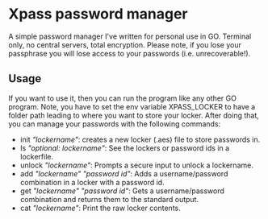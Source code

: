 # Xpass password manager
A simple password manager I've written for personal use in GO. Terminal only, no central servers, total encryption. Please note, if you lose your passphrase you will lose access to your passwords (i.e. unrecoverable!).

## Usage
If you want to use it, then you can run the program like any other GO program. Note, you have to set the env variable XPASS\_LOCKER to have a folder path leading to where you want to store your locker. After doing that, you can manage your passwords with the following commands:  
 - init _"lockername"_: creates a new locker (.aes) file to store passwords in.
 - ls _"optional: lockername"_: See the lockers or password ids in a lockerfile.
 - unlock _"lockername"_: Prompts a secure input to unlock a lockername. 
 - add _"lockername"_ _"password id"_: Adds a username/password combination in a locker with a password id.
 - get _"lockername"_ _"password id"_: Gets a username/password combination and returns them to the standard output.
 - cat _"lockername"_: Print the raw locker contents.
